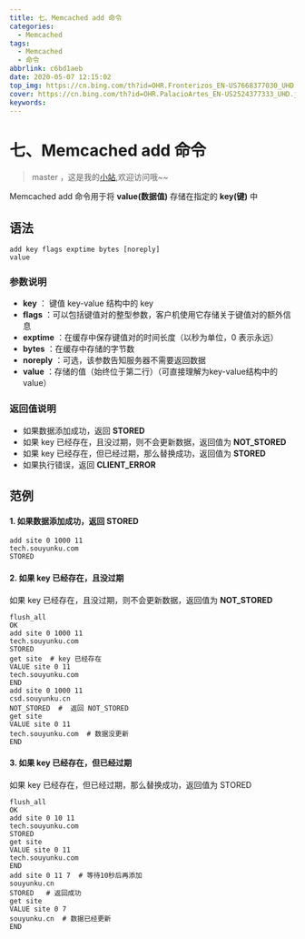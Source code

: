 ```yaml
---
title: 七、Memcached add 命令
categories:
  - Memcached
tags:
  - Memcached
  - 命令
abbrlink: c6bd1aeb
date: 2020-05-07 12:15:02
top_img: https://cn.bing.com/th?id=OHR.Fronterizos_EN-US7668377030_UHD.jpg
cover: https://cn.bing.com/th?id=OHR.PalacioArtes_EN-US2524377333_UHD.jpg
keywords:   
---
```

# 七、Memcached add 命令
> master ，这是我的[小站](https://www.tryrun.top),欢迎访问哦~~

Memcached add 命令用于将 **value(数据值)** 存储在指定的 **key(键)** 中

## 语法

```
add key flags exptime bytes [noreply]
value
```

### 参数说明

- **key** ： 键值 key-value 结构中的 key
- **flags** ：可以包括键值对的整型参数，客户机使用它存储关于键值对的额外信息
- **exptime** ：在缓存中保存键值对的时间长度（以秒为单位，0 表示永远）
- **bytes** ：在缓存中存储的字节数
- **noreply** ：可选，该参数告知服务器不需要返回数据
- **value** ：存储的值（始终位于第二行）（可直接理解为key-value结构中的value）

### 返回值说明

- 如果数据添加成功，返回 **STORED**
- 如果 key 已经存在，且没过期，则不会更新数据，返回值为 **NOT_STORED**
- 如果 key 已经存在，但已经过期，那么替换成功，返回值为 **STORED**
- 如果执行错误，返回 **CLIENT_ERROR**

## 范例

#### 1. 如果数据添加成功，返回 **STORED**

```
add site 0 1000 11
tech.souyunku.com
STORED
```

#### 2. 如果 key 已经存在，且没过期

如果 key 已经存在，且没过期，则不会更新数据，返回值为 **NOT_STORED**

```
flush_all
OK
add site 0 1000 11
tech.souyunku.com
STORED
get site  # key 已经存在
VALUE site 0 11
tech.souyunku.com
END
add site 0 1000 11
csd.souyunku.cn
NOT_STORED  #  返回 NOT_STORED
get site
VALUE site 0 11
tech.souyunku.com  # 数据没更新
END
```

#### 3. 如果 key 已经存在，但已经过期

如果 key 已经存在，但已经过期，那么替换成功，返回值为 STORED

```
flush_all
OK
add site 0 10 11
tech.souyunku.com
STORED
get site
VALUE site 0 11
tech.souyunku.com
END
add site 0 11 7  # 等待10秒后再添加
souyunku.cn
STORED   # 返回成功
get site
VALUE site 0 7
souyunku.cn  # 数据已经更新
END
```